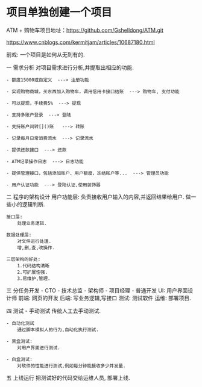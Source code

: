 # 项目单独创建一个项目

ATM + 购物车项目地址：https://github.com/Gshelldong/ATM.git

https://www.cnblogs.com/kermitjam/articles/10687180.html

前戏: 一个项目是如何从无到有的.

一 需求分析
    对项目需求进行分析,并提取出相应的功能.

    - 额度15000或自定义  ---> 注册功能
    
    - 实现购物商城，买东西加入购物车，调用信用卡接口结账  ---> 购物车, 支付功能
    
    - 可以提现，手续费5%  ---> 提现
    
    - 支持多账户登录  ---> 登陆
    
    - 支持账户间转[]()账   ---> 转账
    
    - 记录每月日常消费流水  ---> 记录流水
    
    - 提供还款接口  ---> 还款
    
    - ATM记录操作日志  ---> 日志功能
    
    - 提供管理接口，包括添加账户、用户额度，冻结账户等...  ---> 管理员功能
    
    - 用户认证功能  ---> 登陆认证,使用装饰器

二 程序的架构设计
    用户功能层:
        负责接收用户输入的内容,并返回结果给用户.
        做一些小的逻辑判断.

    接口层:
        处理业务逻辑.
    
    数据处理层:
        对文件进行处理.
        增,删,查,改操作.
    
    三层架构的好处:
        1.代码结构清晰
        2.可扩展性强.
        3.易维护,管理.


三 分任务开发
    - CTO
        - 技术总监
            - 架构师
                - 项目经理
                    - 普通开发
                        UI: 用户界面设计师
                        前端: 网页的开发
                        后端: 写业务逻辑,写接口
                        测试: 测试软件
                        运维: 部署项目.

四 测试
    - 手动测试
        传统人工去手动测试.

    - 自动化测试
        通过脚本模拟人的行为,自动化执行测试.
    
    - 黑盒测试:
        对用户界面进行测试.
    
    - 白盒测试:
        对软件的性能进行测试,例如每分钟能接收多少并发量.

五 上线运行
    把测试好的代码交给运维人员, 部署上线.
